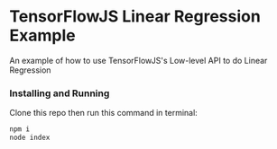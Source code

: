 # TensorFlowJS Linear Regression Example
An example of how to use TensorFlowJS's Low-level API to do Linear Regression

### Installing and Running

Clone this repo then run this command in terminal:
```bash
npm i
node index
```
